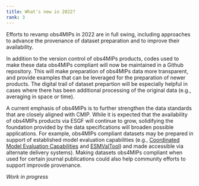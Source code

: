 ```yaml
---
title: What's new in 2022?  
rank: 3
---
```


Efforts to revamp obs4MIPs in 2022 are in full swing, including approaches to advance the provenance of dataset preparation and to improve their availability.

In addition to the version control of obs4MIPs products, codes used to make these data obs4MIPs compliant will now be maintained in a Github repository.  This will make preparation of obs4MIPs data more transparent, and provide examples that can be leveraged for the preparation of newer products.  The digital trail of dataset prepartion will be especially helpful in cases where there has been additional processing of the original data (e.g., averaging in space or time).      
 
A current emphasis of obs4MIPs is to further strengthen the data standards that are closely aligned with CMIP. While it is expected that the availability of obs4MIPs products via ESGF will continue to grow, solidifying the foundation provided by the data specifications will broaden possible applications. For example, obs4MIPs compliant datasets may be prepared in support of established model evaluation capabilities (e.g., [Coordinated Model Evaluation Capabilities](https://cmec.llnl.gov/metrics.html) and [ESMValTool](https://www.esmvaltool.org/)) and made accessible via alternate delivery systems). Making datasets obs4MIPs compliant when used for certain journal publications could also help community efforts to support improvde provenance.    


*Work in progress*

